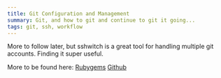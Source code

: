 ```yaml
---
title: Git Configuration and Management
summary: Git, and how to git and continue to git it going...
tags: git, ssh, workflow
---
```

More to follow later, but sshwitch is a great tool for handling multiple git accounts.  Finding it super useful.  

More to be found here:
[Rubygems](http://rubygems.org/gems/sshwitch)
[Github](https://github.com/agush22/sshwitch)
